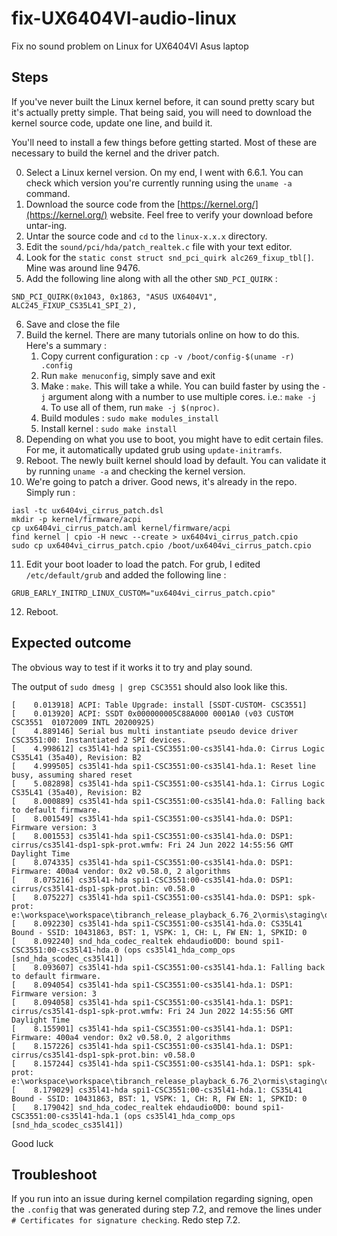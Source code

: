 # fix-UX6404VI-audio-linux
Fix no sound problem on Linux for UX6404VI Asus laptop

## Steps
If you've never built the Linux kernel before, it can sound pretty scary but it's actually pretty simple. That being said, you will need to download the kernel source code, update one line, and build it.

You'll need to install a few things before getting started. Most of these are necessary to build the kernel and the driver patch.

0. Select a Linux kernel version. On my end, I went with 6.6.1. You can check which version you're currently running using the `uname -a` command. 
1. Download the source code from the [https://kernel.org/](https://kernel.org/) website. Feel free to verify your download before untar-ing.
2. Untar the source code and `cd` to the `linux-x.x.x` directory.
3. Edit the `sound/pci/hda/patch_realtek.c` file with your text editor. 
4. Look for the `static const struct snd_pci_quirk alc269_fixup_tbl[]`. Mine was around line 9476.
5. Add the following line along with all the other `SND_PCI_QUIRK` :

```
SND_PCI_QUIRK(0x1043, 0x1863, "ASUS UX6404V1", ALC245_FIXUP_CS35L41_SPI_2),
```

6. Save and close the file
7. Build the kernel. There are many tutorials online on how to do this. Here's a summary : 
    1. Copy current configuration : `cp -v /boot/config-$(uname -r) .config`
    2. Run `make menuconfig`, simply save and exit
    3. Make : `make`. This will take a while. You can build faster by using the `-j` argument along with a number to use multiple cores. i.e.: `make -j 4`. To use all of them, run `make -j $(nproc)`. 
    4. Build modules : `sudo make modules_install`
    5. Install kernel : `sudo make install`
9. Depending on what you use to boot, you might have to edit certain files. For me, it automatically updated grub using `update-initramfs`. 
10. Reboot. The newly built kernel should load by default. You can validate it by running `uname -a` and checking the kernel version.
11. We're going to patch a driver. Good news, it's already in the repo. Simply run : 
```
iasl -tc ux6404vi_cirrus_patch.dsl
mkdir -p kernel/firmware/acpi
cp ux6404vi_cirrus_patch.aml kernel/firmware/acpi
find kernel | cpio -H newc --create > ux6404vi_cirrus_patch.cpio
sudo cp ux6404vi_cirrus_patch.cpio /boot/ux6404vi_cirrus_patch.cpio
```
11. Edit your boot loader to load the patch. For grub, I edited `/etc/default/grub` and added the following line : 
```
GRUB_EARLY_INITRD_LINUX_CUSTOM="ux6404vi_cirrus_patch.cpio"
```
12. Reboot.

## Expected outcome
The obvious way to test if it works it to try and play sound. 

The output of `sudo dmesg | grep CSC3551` should also look like this. 
```
[    0.013918] ACPI: Table Upgrade: install [SSDT-CUSTOM- CSC3551]
[    0.013920] ACPI: SSDT 0x000000005C88A000 0001A0 (v03 CUSTOM CSC3551  01072009 INTL 20200925)
[    4.889146] Serial bus multi instantiate pseudo device driver CSC3551:00: Instantiated 2 SPI devices.
[    4.998612] cs35l41-hda spi1-CSC3551:00-cs35l41-hda.0: Cirrus Logic CS35L41 (35a40), Revision: B2
[    4.999505] cs35l41-hda spi1-CSC3551:00-cs35l41-hda.1: Reset line busy, assuming shared reset
[    5.082898] cs35l41-hda spi1-CSC3551:00-cs35l41-hda.1: Cirrus Logic CS35L41 (35a40), Revision: B2
[    8.000889] cs35l41-hda spi1-CSC3551:00-cs35l41-hda.0: Falling back to default firmware.
[    8.001549] cs35l41-hda spi1-CSC3551:00-cs35l41-hda.0: DSP1: Firmware version: 3
[    8.001553] cs35l41-hda spi1-CSC3551:00-cs35l41-hda.0: DSP1: cirrus/cs35l41-dsp1-spk-prot.wmfw: Fri 24 Jun 2022 14:55:56 GMT Daylight Time
[    8.074335] cs35l41-hda spi1-CSC3551:00-cs35l41-hda.0: DSP1: Firmware: 400a4 vendor: 0x2 v0.58.0, 2 algorithms
[    8.075216] cs35l41-hda spi1-CSC3551:00-cs35l41-hda.0: DSP1: cirrus/cs35l41-dsp1-spk-prot.bin: v0.58.0
[    8.075227] cs35l41-hda spi1-CSC3551:00-cs35l41-hda.0: DSP1: spk-prot: e:\workspace\workspace\tibranch_release_playback_6.76_2\ormis\staging\default_tunings\internal\CS35L53\Fixed_Attenuation_Mono_48000_29.78.0\full\Fixed_Attenuation_Mono_48000_29.78.0_full.bin
[    8.092230] cs35l41-hda spi1-CSC3551:00-cs35l41-hda.0: CS35L41 Bound - SSID: 10431863, BST: 1, VSPK: 1, CH: L, FW EN: 1, SPKID: 0
[    8.092240] snd_hda_codec_realtek ehdaudio0D0: bound spi1-CSC3551:00-cs35l41-hda.0 (ops cs35l41_hda_comp_ops [snd_hda_scodec_cs35l41])
[    8.093607] cs35l41-hda spi1-CSC3551:00-cs35l41-hda.1: Falling back to default firmware.
[    8.094054] cs35l41-hda spi1-CSC3551:00-cs35l41-hda.1: DSP1: Firmware version: 3
[    8.094058] cs35l41-hda spi1-CSC3551:00-cs35l41-hda.1: DSP1: cirrus/cs35l41-dsp1-spk-prot.wmfw: Fri 24 Jun 2022 14:55:56 GMT Daylight Time
[    8.155901] cs35l41-hda spi1-CSC3551:00-cs35l41-hda.1: DSP1: Firmware: 400a4 vendor: 0x2 v0.58.0, 2 algorithms
[    8.157226] cs35l41-hda spi1-CSC3551:00-cs35l41-hda.1: DSP1: cirrus/cs35l41-dsp1-spk-prot.bin: v0.58.0
[    8.157244] cs35l41-hda spi1-CSC3551:00-cs35l41-hda.1: DSP1: spk-prot: e:\workspace\workspace\tibranch_release_playback_6.76_2\ormis\staging\default_tunings\internal\CS35L53\Fixed_Attenuation_Mono_48000_29.78.0\full\Fixed_Attenuation_Mono_48000_29.78.0_full.bin
[    8.179029] cs35l41-hda spi1-CSC3551:00-cs35l41-hda.1: CS35L41 Bound - SSID: 10431863, BST: 1, VSPK: 1, CH: R, FW EN: 1, SPKID: 0
[    8.179042] snd_hda_codec_realtek ehdaudio0D0: bound spi1-CSC3551:00-cs35l41-hda.1 (ops cs35l41_hda_comp_ops [snd_hda_scodec_cs35l41])
```

Good luck

## Troubleshoot
If you run into an issue during kernel compilation regarding signing, open the `.config` that was generated during step 7.2, and remove the lines under `# Certificates for signature checking`. Redo step 7.2.

